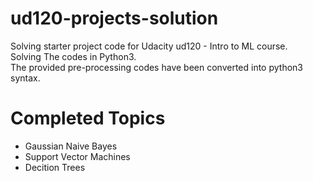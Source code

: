 ud120-projects-solution
=======================

Solving starter project code for Udacity ud120 - Intro to ML course.<br>
Solving The codes in Python3.<br>
The provided pre-processing codes have been converted into python3 syntax.

Completed Topics
================
<ul>
  <li>Gaussian Naive Bayes</li>
  <li>Support Vector Machines</li>
  <li>Decition Trees</li>
</ul>


